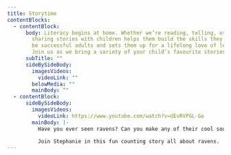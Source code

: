 ```yaml
---
title: Storytime
contentBlocks:
  - contentBlock:
      body: Literacy begins at home. Whether we’re reading, telling, or listening,
        sharing stories with children helps them build the skills they need to
        be successful adults and sets them up for a lifelong love of learning.
        Join us as we bring a variety of your child’s favourite stories to life!
      subTitle: ""
      sideBySideBody:
        imagesVideos:
          videoLink: ""
        belowMedia: ""
        mainBody: ""
  - contentBlock:
      sideBySideBody:
        imagesVideos:
          videoLink: https://www.youtube.com/watch?v=UEvRVPGL-Go
        mainBody: |-
          Have you ever seen ravens? Can you make any of their cool sounds?

          Join Stephanie in this fun counting story all about ravens.
---
```

